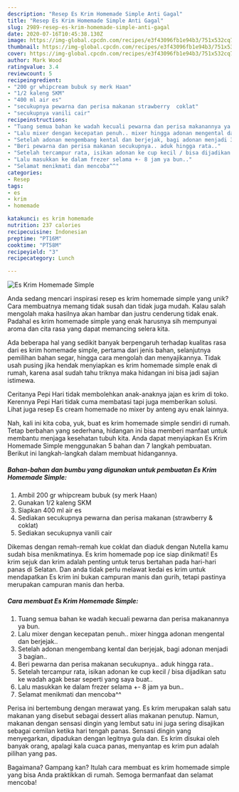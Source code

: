 ```yaml
---
description: "Resep Es Krim Homemade Simple Anti Gagal"
title: "Resep Es Krim Homemade Simple Anti Gagal"
slug: 2989-resep-es-krim-homemade-simple-anti-gagal
date: 2020-07-16T10:45:38.130Z
image: https://img-global.cpcdn.com/recipes/e3f43096fb1e94b3/751x532cq70/es-krim-homemade-simple-foto-resep-utama.jpg
thumbnail: https://img-global.cpcdn.com/recipes/e3f43096fb1e94b3/751x532cq70/es-krim-homemade-simple-foto-resep-utama.jpg
cover: https://img-global.cpcdn.com/recipes/e3f43096fb1e94b3/751x532cq70/es-krim-homemade-simple-foto-resep-utama.jpg
author: Mark Wood
ratingvalue: 3.4
reviewcount: 5
recipeingredient:
- "200 gr whipcream bubuk sy merk Haan"
- "1/2 kaleng SKM"
- "400 ml air es"
- "secukupnya pewarna dan perisa makanan strawberry  coklat"
- "secukupnya vanili cair"
recipeinstructions:
- "Tuang semua bahan ke wadah kecuali pewarna dan perisa makanannya ya bun."
- "Lalu mixer dengan kecepatan penuh.. mixer hingga adonan mengental dan berjejak.."
- "Setelah adonan mengembang kental dan berjejak, bagi adonan menjadi 3 bagian.."
- "Beri pewarna dan perisa makanan secukupnya.. aduk hingga rata.."
- "Setelah tercampur rata, isikan adonan ke cup kecil / bisa dijadikan satu ke wadah agak besar seperti yang saya buat.."
- "Lalu masukkan ke dalam frezer selama +- 8 jam ya bun.."
- "Selamat menikmati dan mencoba^^"
categories:
- Resep
tags:
- es
- krim
- homemade

katakunci: es krim homemade 
nutrition: 237 calories
recipecuisine: Indonesian
preptime: "PT16M"
cooktime: "PT58M"
recipeyield: "3"
recipecategory: Lunch

---
```



![Es Krim Homemade Simple](https://img-global.cpcdn.com/recipes/e3f43096fb1e94b3/751x532cq70/es-krim-homemade-simple-foto-resep-utama.jpg)

Anda sedang mencari inspirasi resep es krim homemade simple yang unik? Cara membuatnya memang tidak susah dan tidak juga mudah. Kalau salah mengolah maka hasilnya akan hambar dan justru cenderung tidak enak. Padahal es krim homemade simple yang enak harusnya sih mempunyai aroma dan cita rasa yang dapat memancing selera kita.

Ada beberapa hal yang sedikit banyak berpengaruh terhadap kualitas rasa dari es krim homemade simple, pertama dari jenis bahan, selanjutnya pemilihan bahan segar, hingga cara mengolah dan menyajikannya. Tidak usah pusing jika hendak menyiapkan es krim homemade simple enak di rumah, karena asal sudah tahu triknya maka hidangan ini bisa jadi sajian istimewa.

Ceritanya Pepi Hari tidak membolehkan anak-anaknya jajan es krim di toko. Kerennya Pepi Hari tidak cuma membatasi tapi juga memberikan solusi. Lihat juga resep Es cream homemade no mixer by anteng ayu enak lainnya.


Nah, kali ini kita coba, yuk, buat es krim homemade simple sendiri di rumah. Tetap berbahan yang sederhana, hidangan ini bisa memberi manfaat untuk membantu menjaga kesehatan tubuh kita. Anda dapat menyiapkan Es Krim Homemade Simple menggunakan 5 bahan dan 7 langkah pembuatan. Berikut ini langkah-langkah dalam membuat hidangannya.

<!--inarticleads1-->

##### Bahan-bahan dan bumbu yang digunakan untuk pembuatan Es Krim Homemade Simple:

1. Ambil 200 gr whipcream bubuk (sy merk Haan)
1. Gunakan 1/2 kaleng SKM
1. Siapkan 400 ml air es
1. Sediakan secukupnya pewarna dan perisa makanan (strawberry &amp; coklat)
1. Sediakan secukupnya vanili cair


Dikemas dengan remah-remah kue coklat dan diaduk dengan Nutella kamu sudah bisa menikmatinya. Es krim homemade pop ice siap dinikmati! Es krim sejuk dan krim adalah penting untuk terus bertahan pada hari-hari panas di Selatan. Dan anda tidak perlu melawat kedai es krim untuk mendapatkan Es krim ini bukan campuran manis dan gurih, tetapi pastinya merupakan campuran manis dan herba. 

<!--inarticleads2-->

##### Cara membuat Es Krim Homemade Simple:

1. Tuang semua bahan ke wadah kecuali pewarna dan perisa makanannya ya bun.
1. Lalu mixer dengan kecepatan penuh.. mixer hingga adonan mengental dan berjejak..
1. Setelah adonan mengembang kental dan berjejak, bagi adonan menjadi 3 bagian..
1. Beri pewarna dan perisa makanan secukupnya.. aduk hingga rata..
1. Setelah tercampur rata, isikan adonan ke cup kecil / bisa dijadikan satu ke wadah agak besar seperti yang saya buat..
1. Lalu masukkan ke dalam frezer selama +- 8 jam ya bun..
1. Selamat menikmati dan mencoba^^


Perisa ini bertembung dengan merawat yang. Es krim merupakan salah satu makanan yang disebut sebagai dessert alias makanan penutup. Namun, makanan dengan sensasi dingin yang lembut satu ini juga sering disajikan sebagai cemilan ketika hari tengah panas. Sensasi dingin yang menyegarkan, dipadukan dengan legitnya gula dan. Es krim disukai oleh banyak orang, apalagi kala cuaca panas, menyantap es krim pun adalah pilihan yang pas. 

Bagaimana? Gampang kan? Itulah cara membuat es krim homemade simple yang bisa Anda praktikkan di rumah. Semoga bermanfaat dan selamat mencoba!
